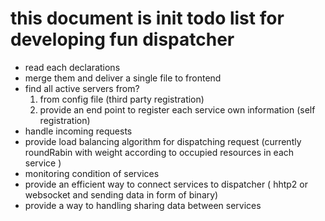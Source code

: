# this document is init todo list for developing fun dispatcher

- read each declarations
- merge them and deliver a single file to frontend
- find all active servers from?
  1. from config file (third party registration)
  2. provide an end point to register each service own information (self registration)
- handle incoming requests
- provide load balancing algorithm for dispatching request (currently roundRabin with weight according to occupied resources in each service )
- monitoring condition of services
- provide an efficient way to connect services to dispatcher ( hhtp2 or websocket and sending data in form of binary)
- provide a way to handling sharing data between services
